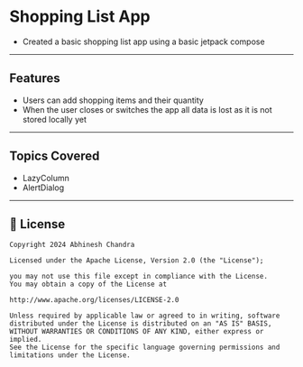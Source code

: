 # Shopping List App
- Created a basic shopping list app using a basic jetpack compose
---
## Features
- Users can add shopping items and their quantity
- When the user closes or switches the app all data is lost as it is not stored locally yet
---
## Topics Covered
- LazyColumn
- AlertDialog
---
## 📝 License

```
Copyright 2024 Abhinesh Chandra

Licensed under the Apache License, Version 2.0 (the "License");

you may not use this file except in compliance with the License.
You may obtain a copy of the License at

http://www.apache.org/licenses/LICENSE-2.0

Unless required by applicable law or agreed to in writing, software
distributed under the License is distributed on an "AS IS" BASIS,
WITHOUT WARRANTIES OR CONDITIONS OF ANY KIND, either express or implied.
See the License for the specific language governing permissions and
limitations under the License.
```
